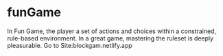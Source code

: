 # funGame
In Fun Game, the player a set of actions and choices within a constrained, rule-based environment. In a great game, mastering the ruleset is deeply pleasurable. 
Go to Site:blockgam.netlify.app
